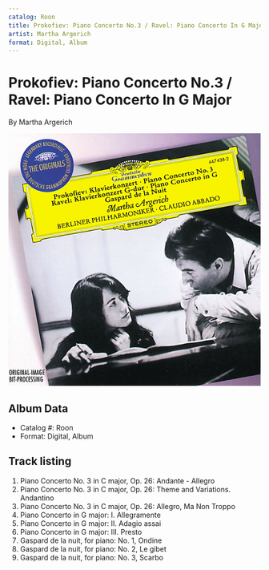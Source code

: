 ```yaml
---
catalog: Roon
title: Prokofiev: Piano Concerto No.3 / Ravel: Piano Concerto In G Major
artist: Martha Argerich
format: Digital, Album
---
```


# Prokofiev: Piano Concerto No.3 / Ravel: Piano Concerto In G Major

By Martha Argerich

![](../../assets/albumcovers/Martha_Argerich-Prokofiev-_Piano_Concerto_No3_-_Ravel-_Piano_Concerto_In_G_Major.png)

## Album Data

- Catalog #: Roon
- Format: Digital, Album


## Track listing


1. Piano Concerto No. 3 in C major, Op. 26: Andante - Allegro
2. Piano Concerto No. 3 in C major, Op. 26: Theme and Variations. Andantino
3. Piano Concerto No. 3 in C major, Op. 26: Allegro, Ma Non Troppo
4. Piano Concerto in G major: I. Allegramente
5. Piano Concerto in G major: II. Adagio assai
6. Piano Concerto in G major: III. Presto
7. Gaspard de la nuit, for piano: No. 1, Ondine
8. Gaspard de la nuit, for piano: No. 2, Le gibet
9. Gaspard de la nuit, for piano: No. 3, Scarbo


